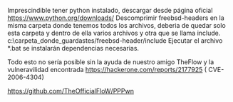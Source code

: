 Imprescindible tener python instalado, descargar desde página oficial
https://www.python.org/downloads/
Descomprimir freebsd-headers en la misma carpeta donde tenemos todos los archivos,
deberia de quedar solo esta carpeta y dentro de ella varios archivos y otra que se 
llama include.    c:\carpeta_donde_guardastes/freebsd-header/include
Ejecutar el archivo *.bat se instalarán dependencias necesarias.

Todo esto no sería posible sin la ayuda de nuestro amigo
TheFlow y la vulneravilidad encontrada https://hackerone.com/reports/2177925 ( CVE-2006-4304)

https://github.com/TheOfficialFloW/PPPwn
